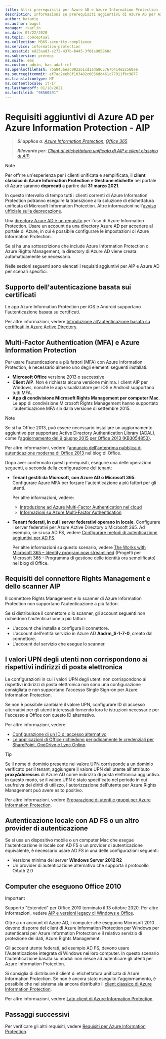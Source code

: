 ```yaml
---
title: Altri prerequisiti per Azure AD e Azure Information Protection
description: Informazioni su prerequisiti aggiuntivi di Azure AD per Azure Information Protection in scenari specifici, ad esempio l'autenticazione a più fattori o basata sui certificati e altro ancora.
author: batamig
ms.author: bagol
manager: rkarlin
ms.date: 07/22/2020
ms.topic: conceptual
ms.collection: M365-security-compliance
ms.service: information-protection
ms.assetid: ed25aa83-e272-437b-b445-3f01e985860c
ms.subservice: prereqs
ms.suite: ems
ms.custom: admin, has-adal-ref
ms.openlocfilehash: 7ba843beac002261cd1ada865767b414e22560ae
ms.sourcegitcommit: af7ac2eeb8f103402c0036dd461c77911fbc9877
ms.translationtype: HT
ms.contentlocale: it-IT
ms.lasthandoff: 01/18/2021
ms.locfileid: "98560391"
---
```

# <a name="additional-azure-ad-requirements-for-azure-information-protection"></a>Requisiti aggiuntivi di Azure AD per Azure Information Protection - AIP

>***Si applica a**: [Azure Information Protection](https://azure.microsoft.com/pricing/details/information-protection), [Office 365](https://download.microsoft.com/download/E/C/F/ECF42E71-4EC0-48FF-AA00-577AC14D5B5C/Azure_Information_Protection_licensing_datasheet_EN-US.pdf)*
>
>***Rilevante per**: [Client di etichettatura unificata di AIP e client classico di AIP](faqs.md#whats-the-difference-between-the-azure-information-protection-classic-and-unified-labeling-clients).*

> [!NOTE]
> Per offrire un'esperienza per i clienti unificata e semplificata, il **client classico di Azure Information Protection** e **Gestione etichette** nel portale di Azure saranno **deprecati** a partire dal **31 marzo 2021**. 
>
> In questo intervallo di tempo tutti i clienti correnti di Azure Information Protection potranno eseguire la transizione alla soluzione di etichettatura unificata di Microsoft Information Protection. Altre informazioni nell'[avviso ufficiale sulla deprecazione](https://aka.ms/aipclassicsunset).

Una [directory Azure AD è un requisito](requirements.md#azure-active-directory) per l'uso di Azure Information Protection. Usare un account da una directory Azure AD per accedere al portale di Azure, in cui è possibile configurare le impostazioni di Azure Information Protection.

Se si ha una sottoscrizione che include Azure Information Protection o Azure Rights Management, la directory di Azure AD viene creata automaticamente se necessario.

Nelle sezioni seguenti sono elencati i requisiti aggiuntivi per AIP e Azure AD per scenari specifici. 

## <a name="support-for-certificate-based-authentication-cba"></a>Supporto dell'autenticazione basata sui certificati

Le app Azure Information Protection per iOS e Android supportano l'autenticazione basata su certificati. 

Per altre informazioni, vedere [Introduzione all'autenticazione basata su certificati in Azure Active Directory](/azure/active-directory/active-directory-certificate-based-authentication-get-started).

## <a name="multi-factor-authentication-mfa-and-azure-information-protection"></a>Multi-Factor Authentication (MFA) e Azure Information Protection

Per usare l'autenticazione a più fattori (MFA) con Azure Information Protection, è necessario almeno uno degli elementi seguenti installati:

- **Microsoft Office** versione 2013 o successive
- **Client AIP**. Non è richiesta alcuna versione minima. I client AIP per Windows, nonché le app visualizzatore per iOS e Android supportano tutti MFA.
- **App di condivisione Microsoft Rights Management per computer Mac**. Le app di condivisione Microsoft Rights Management hanno supportato l'autenticazione MFA sin dalla versione di settembre 2015.

> [!NOTE]
> Se si ha Office 2013, può essere necessario installare un aggiornamento aggiuntivo per supportare Active Directory Authentication Library (ADAL), come l'[aggiornamento del 9 giugno 2015 per Office 2013 (KB3054853)](https://support.microsoft.com/kb/3054853). 
>
> Per altre informazioni, vedere l'[annuncio dell'anteprima pubblica di autenticazione moderna di Office 2013](https://blogs.office.com/2015/03/23/office-2013-modern-authentication-public-preview-announced/) nel blog di Office.       

Dopo aver confermato questi prerequisiti, eseguire una delle operazioni seguenti, a seconda della configurazione del tenant:

- **Tenant gestiti da Microsoft, con Azure AD o Microsoft 365**. Configurare Azure MFA per forzare l'autenticazione a più fattori per gli utenti. 

    Per altre informazioni, vedere: 
    - [Introduzione ad Azure Multi-Factor Authentication nel cloud](/multi-factor-authentication/multi-factor-authentication-get-started-cloud)
    - [Informazioni su Azure Multi-Factor Authentication](/multi-factor-authentication/multi-factor-authentication)

- **Tenant federati, in cui i server federativi operano in locale**. Configurare i server federativi per Azure Active Directory o Microsoft 365. Ad esempio, se si usa AD FS, vedere [Configurare metodi di autenticazione aggiuntivi per AD FS](/windows-server/identity/ad-fs/operations/configure-additional-authentication-methods-for-ad-fs). 

    Per altre informazioni su questo scenario, vedere [The Works with Microsoft 365 – Identity program now streamlined](https://blogs.office.com/2014/01/30/the-works-with-office-365-identity-program-now-streamlined/) (Progetti per Microsoft 365 - Programma di gestione delle identità ora semplificato) nel blog di Office. 

## <a name="rights-management-connector--aip-scanner-requirements"></a>Requisiti del connettore Rights Management e dello scanner AIP

Il connettore Rights Management e lo scanner di Azure Information Protection non supportano l'autenticazione a più fattori. 

Se si distribuisce il connettore o lo scanner, gli account seguenti non richiedono l'autenticazione a più fattori:

- L'account che installa e configura il connettore.
- L'account dell'entità servizio in Azure AD **Aadrm_S-1-7-0**, creato dal connettore.
- L'account del servizio che esegue lo scanner.

## <a name="user-upn-values-dont-match-their-email-addresses"></a>I valori UPN degli utenti non corrispondono ai rispettivi indirizzi di posta elettronica

Le configurazioni in cui i valori UPN degli utenti non corrispondono ai rispettivi indirizzi di posta elettronica non sono una configurazione consigliata e non supportano l'accesso Single Sign-on per Azure Information Protection.

Se non è possibile cambiare il valore UPN, configurare ID di accesso alternativi per gli utenti interessati fornendo loro le istruzioni necessarie per l'accesso a Office con questo ID alternativo. 

Per altre informazioni, vedere:

- [Configurazione di un ID di accesso alternativo](/windows-server/identity/ad-fs/operations/configuring-alternate-login-id)
- [Le applicazioni di Office richiedono periodicamente le credenziali per SharePoint, OneDrive e Lync Online](https://support.microsoft.com/help/2913639/office-applications-periodically-prompt-for-credentials-to-sharepoint-online,-onedrive,-and-lync-online).

> [!TIP]
> Se il nome di dominio presente nel valore UPN corrisponde a un dominio verificato per il tenant, aggiungere il valore UPN dell'utente all'attributo **proxyAddresses** di Azure AD come indirizzo di posta elettronica aggiuntivo. In questo modo, se il valore UPN è stato specificato nel periodo in cui usufruiva dei diritti di utilizzo, l'autorizzazione dell'utente per Azure Rights Management può avere esito positivo. 

Per altre informazioni, vedere [Preparazione di utenti e gruppi per Azure Information Protection](prepare.md).

## <a name="authenticating-on-premises-using-ad-fs-or-another-authentication-provider"></a>Autenticazione locale con AD FS o un altro provider di autenticazione

Se si usa un dispositivo mobile o un computer Mac che esegue l'autenticazione in locale con AD FS o un provider di autenticazione equivalente, è necessario usare AD FS in una delle configurazioni seguenti:

- Versione minima del server **Windows Server 2012 R2**
- Un provider di autenticazione alternativo che supporta il protocollo OAuth 2.0

## <a name="computers-running-office-2010"></a>Computer che eseguono Office 2010

> [!IMPORTANT]
> Supporto "Extended" per Office 2010 terminato il 13 ottobre 2020. Per altre informazioni, vedere [AIP e versioni legacy di Windows e Office](known-issues.md#aip-and-legacy-windows-and-office-versions).
> 

Oltre a un account di Azure AD, i computer che eseguono Microsoft 2010 devono disporre del client di Azure Information Protection per Windows per autenticarsi per Azure Information Protection e il relativo servizio di protezione dei dati, Azure Rights Management. 

Gli account utente federati, ad esempio AD FS, devono usare l'Autenticazione integrata di Windows nei loro computer. In questo scenario l'autenticazione basata su moduli non riesce ad autenticare gli utenti per Azure Information Protection.

Si consiglia di distribuire il client di etichettatura unificata di Azure Information Protection. Se non è ancora stato eseguito l'aggiornamento, è possibile che nel sistema sia ancora distribuito il [client classico di Azure Information Protection](./rms-client/aip-client.md). 

Per altre informazioni, vedere [Lato client di Azure Information Protection](rms-client/use-client.md).
## <a name="next-steps"></a>Passaggi successivi
Per verificare gli altri requisiti, vedere [Requisiti per Azure Information Protection](requirements.md).
